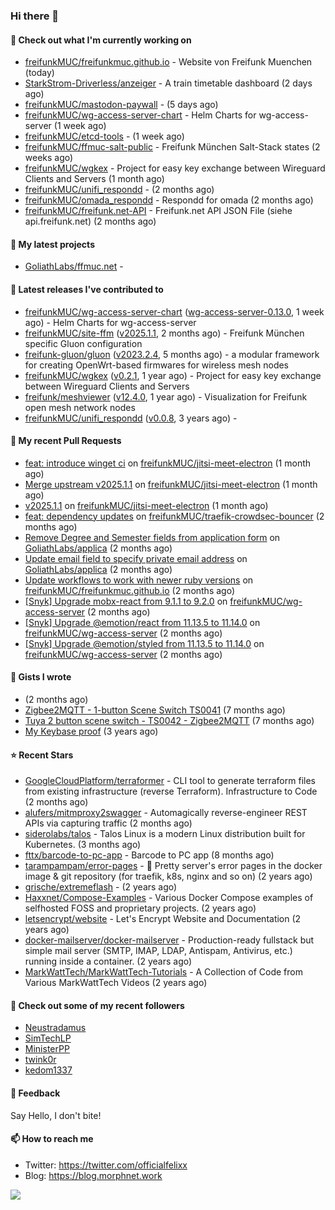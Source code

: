 ### Hi there 👋

#### 👷 Check out what I'm currently working on

- [freifunkMUC/freifunkmuc.github.io](https://github.com/freifunkMUC/freifunkmuc.github.io) - Website von Freifunk Muenchen (today)
- [StarkStrom-Driverless/anzeiger](https://github.com/StarkStrom-Driverless/anzeiger) - A train timetable dashboard (2 days ago)
- [freifunkMUC/mastodon-paywall](https://github.com/freifunkMUC/mastodon-paywall) -  (5 days ago)
- [freifunkMUC/wg-access-server-chart](https://github.com/freifunkMUC/wg-access-server-chart) - Helm Charts for wg-access-server (1 week ago)
- [freifunkMUC/etcd-tools](https://github.com/freifunkMUC/etcd-tools) -  (1 week ago)
- [freifunkMUC/ffmuc-salt-public](https://github.com/freifunkMUC/ffmuc-salt-public) - Freifunk München Salt-Stack states (2 weeks ago)
- [freifunkMUC/wgkex](https://github.com/freifunkMUC/wgkex) - Project for easy key exchange between Wireguard Clients and Servers (1 month ago)
- [freifunkMUC/unifi_respondd](https://github.com/freifunkMUC/unifi_respondd) -  (2 months ago)
- [freifunkMUC/omada_respondd](https://github.com/freifunkMUC/omada_respondd) - Respondd for omada (2 months ago)
- [freifunkMUC/freifunk.net-API](https://github.com/freifunkMUC/freifunk.net-API) - Freifunk.net API JSON File (siehe api.freifunk.net) (2 months ago)

#### 🌱 My latest projects

- [GoliathLabs/ffmuc.net](https://github.com/GoliathLabs/ffmuc.net) - 

#### 🔭 Latest releases I've contributed to

- [freifunkMUC/wg-access-server-chart](https://github.com/freifunkMUC/wg-access-server-chart) ([wg-access-server-0.13.0](https://github.com/freifunkMUC/wg-access-server-chart/releases/tag/wg-access-server-0.13.0), 1 week ago) - Helm Charts for wg-access-server
- [freifunkMUC/site-ffm](https://github.com/freifunkMUC/site-ffm) ([v2025.1.1](https://github.com/freifunkMUC/site-ffm/releases/tag/v2025.1.1), 2 months ago) - Freifunk München specific Gluon configuration
- [freifunk-gluon/gluon](https://github.com/freifunk-gluon/gluon) ([v2023.2.4](https://github.com/freifunk-gluon/gluon/releases/tag/v2023.2.4), 5 months ago) - a modular framework for creating OpenWrt-based firmwares for wireless mesh nodes
- [freifunkMUC/wgkex](https://github.com/freifunkMUC/wgkex) ([v0.2.1](https://github.com/freifunkMUC/wgkex/releases/tag/v0.2.1), 1 year ago) - Project for easy key exchange between Wireguard Clients and Servers
- [freifunk/meshviewer](https://github.com/freifunk/meshviewer) ([v12.4.0](https://github.com/freifunk/meshviewer/releases/tag/v12.4.0), 1 year ago) - Visualization for Freifunk open mesh network nodes
- [freifunkMUC/unifi_respondd](https://github.com/freifunkMUC/unifi_respondd) ([v0.0.8](https://github.com/freifunkMUC/unifi_respondd/releases/tag/v0.0.8), 3 years ago) - 

#### 🔨 My recent Pull Requests

- [feat: introduce winget ci](https://github.com/freifunkMUC/jitsi-meet-electron/pull/82) on [freifunkMUC/jitsi-meet-electron](https://github.com/freifunkMUC/jitsi-meet-electron) (1 month ago)
- [Merge upstream v2025.1.1](https://github.com/freifunkMUC/jitsi-meet-electron/pull/81) on [freifunkMUC/jitsi-meet-electron](https://github.com/freifunkMUC/jitsi-meet-electron) (1 month ago)
- [v2025.1.1](https://github.com/freifunkMUC/jitsi-meet-electron/pull/80) on [freifunkMUC/jitsi-meet-electron](https://github.com/freifunkMUC/jitsi-meet-electron) (1 month ago)
- [feat: dependency updates](https://github.com/freifunkMUC/traefik-crowdsec-bouncer/pull/15) on [freifunkMUC/traefik-crowdsec-bouncer](https://github.com/freifunkMUC/traefik-crowdsec-bouncer) (2 months ago)
- [Remove Degree and Semester fields from application form](https://github.com/GoliathLabs/applica/pull/2) on [GoliathLabs/applica](https://github.com/GoliathLabs/applica) (2 months ago)
- [Update email field to specify private email address](https://github.com/GoliathLabs/applica/pull/1) on [GoliathLabs/applica](https://github.com/GoliathLabs/applica) (2 months ago)
- [Update workflows to work with newer ruby versions](https://github.com/freifunkMUC/freifunkmuc.github.io/pull/470) on [freifunkMUC/freifunkmuc.github.io](https://github.com/freifunkMUC/freifunkmuc.github.io) (2 months ago)
- [[Snyk] Upgrade mobx-react from 9.1.1 to 9.2.0](https://github.com/freifunkMUC/wg-access-server/pull/791) on [freifunkMUC/wg-access-server](https://github.com/freifunkMUC/wg-access-server) (2 months ago)
- [[Snyk] Upgrade @emotion/react from 11.13.5 to 11.14.0](https://github.com/freifunkMUC/wg-access-server/pull/790) on [freifunkMUC/wg-access-server](https://github.com/freifunkMUC/wg-access-server) (2 months ago)
- [[Snyk] Upgrade @emotion/styled from 11.13.5 to 11.14.0](https://github.com/freifunkMUC/wg-access-server/pull/789) on [freifunkMUC/wg-access-server](https://github.com/freifunkMUC/wg-access-server) (2 months ago)

#### 📓 Gists I wrote

- [](https://gist.github.com/609a3bc4000c9a01e229526ab6a760e6) (2 months ago)
- [Zigbee2MQTT - 1-button Scene Switch TS0041](https://gist.github.com/3cc8fbe7954c752d93a6abd1192399b6) (7 months ago)
- [Tuya 2 button scene switch - TS0042 - Zigbee2MQTT](https://gist.github.com/bd9315849536e6b3606861984a68b299) (7 months ago)
- [My Keybase proof](https://gist.github.com/69863960a08efeb03ad576ccaf93d880) (3 years ago)

#### ⭐ Recent Stars

- [GoogleCloudPlatform/terraformer](https://github.com/GoogleCloudPlatform/terraformer) - CLI tool to generate terraform files from existing infrastructure (reverse Terraform). Infrastructure to Code (2 months ago)
- [alufers/mitmproxy2swagger](https://github.com/alufers/mitmproxy2swagger) - Automagically reverse-engineer REST APIs via capturing traffic (2 months ago)
- [siderolabs/talos](https://github.com/siderolabs/talos) - Talos Linux is a modern Linux distribution built for Kubernetes. (3 months ago)
- [fttx/barcode-to-pc-app](https://github.com/fttx/barcode-to-pc-app) - Barcode to PC app (8 months ago)
- [tarampampam/error-pages](https://github.com/tarampampam/error-pages) - 🚧 Pretty server&#39;s error pages in the docker image &amp; git repository (for traefik, k8s, nginx and so on) (2 years ago)
- [grische/extremeflash](https://github.com/grische/extremeflash) -  (2 years ago)
- [Haxxnet/Compose-Examples](https://github.com/Haxxnet/Compose-Examples) - Various Docker Compose examples of selfhosted FOSS and proprietary projects. (2 years ago)
- [letsencrypt/website](https://github.com/letsencrypt/website) - Let&#39;s Encrypt Website and Documentation (2 years ago)
- [docker-mailserver/docker-mailserver](https://github.com/docker-mailserver/docker-mailserver) - Production-ready fullstack but simple mail server (SMTP, IMAP, LDAP, Antispam, Antivirus, etc.) running inside a container. (2 years ago)
- [MarkWattTech/MarkWattTech-Tutorials](https://github.com/MarkWattTech/MarkWattTech-Tutorials) - A Collection of Code from Various MarkWattTech Videos (2 years ago)

#### 👯 Check out some of my recent followers

- [Neustradamus](https://github.com/Neustradamus)
- [SimTechLP](https://github.com/SimTechLP)
- [MinisterPP](https://github.com/MinisterPP)
- [twink0r](https://github.com/twink0r)
- [kedom1337](https://github.com/kedom1337)

#### 💬 Feedback

Say Hello, I don't bite!

#### 📫 How to reach me

- Twitter: https://twitter.com/officialfelixx
- Blog: https://blog.morphnet.work

<img align="left" src="https://github-readme-stats.vercel.app/api?username=GoliathLabs&show_icons=true&hide_border=true&layout=compact&theme=chartreuse-dark&hide_rank=true&include_all_commits=true&bg_color=0d1117" />
